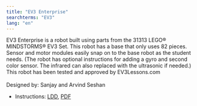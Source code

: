 ```yaml
---
title: "EV3 Enterprise"
searchterms: "EV3"
lang: "en"
---
```


EV3 Enterprise is a robot built using parts from the 31313 LEGO® MINDSTORMS® EV3 Set. This robot has a base that only uses 82 pieces. Sensor and motor modules easily snap on to the base robot as the student needs. (The robot has optional instructions for adding a gyro and second color sensor. The infrared can also replaced with the ultrasonic if needed.)
This robot has been tested and approved by EV3Lessons.com
<br>
<br>
Designed by: Sanjay and Arvind Seshan
<ul>
 <li class="ng-binding">Instructions:
 <a href="instructions/enterprise.lxf">LDD</a>,
 <a href="instructions/enterprise.pdf">PDF</a>
 </li>
 </ul>
